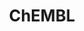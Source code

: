 ---
layout: default
bigquery: https://console.cloud.google.com/bigquery?p=patents-public-data&d=ebi_chembl&page=dataset
citation: '"The ChEMBL database in 2017." Anna Gaulton, Anne Hersey, Michał Nowotka,
  A Patrícia Bento, Jon Chambers, David Mendez, Prudence Mutowo, Francis Atkinson,
  Louisa J Bellis, Elena Cibrián-Uhalte, Mark Davies, Nathan Dedman, Anneli Karlsson,
  María Paula Magariños, John P Overington, George Papadatos, Ines Smit, Andrew R
  Leach Nucleic acids Research (2017) 45 (Database Issue), D945-D954'
contributors: European Bioinformatics Institute
cost: None
description: ChEMBL Data is a manually curated database of small molecules used in
  drug discovery, including information about existing patented drugs.
documentation: 'schema: https://www.ebi.ac.uk/chembl/db_schema


  '
last_edit: Mon, 04 Apr 2022 19:07:30 GMT
location: https://console.cloud.google.com/marketplace/product/google_patents_public_datasets/chembl
maintained_by: EMBL-EBI, an outstation of European Molecular Biology Laboratory
related_publications: '

  ChEMBL: towards direct deposition of bioassay data.


  Mendez D, Gaulton A, Bento AP, Chambers J, De Veij M, Félix E, Magariños MP, Mosquera
  JF, Mutowo P, Nowotka M, Gordillo-Marañón M, Hunter F, Junco L, Mugumbate G, Rodriguez-Lopez
  M, Atkinson F, Bosc N, Radoux CJ, Segura-Cabrera A, Hersey A, Leach AR.


  — Nucleic Acids Res. 2019; 47(D1):D930-D940. doi: 10.1093/nar/gky1075

  '
schema_fields: '[''definition'', ''hba'', ''cx_most_bpka'', ''record_id'', ''src_assay_id'',
  ''black_box_warning'', ''stem'', ''published_units'', ''abstract'', ''max_phase'',
  ''syn_type'', ''warning_class'', ''natural_product'', ''cx_most_apka'', ''warning_type'',
  ''idx'', ''metref_id'', ''pubmed_id'', ''parent_type'', ''direct_interaction'',
  ''route'', ''parenteral'', ''compound_name'', ''compsyn_id'', ''alert_id'', ''indref_id'',
  ''domain_type'', ''parent_molregno'', ''cell_id'', ''innovator_company'', ''related_tid'',
  ''parent_go_id'', ''domain_name'', ''metabolite_record_id'', ''year'', ''subgroup'',
  ''published_type'', ''authors'', ''clo_id'', ''frac_class_id'', ''nda_type'', ''end_position'',
  ''aromatic_rings'', ''confidence_score'', ''relationship_desc'', ''relationship'',
  ''warning_year'', ''ap_id'', ''molfile'', ''cl_lincs_id'', ''molecule_type'', ''full_mwt'',
  ''protein_class_id'', ''assay_subcellular_fraction'', ''target_desc'', ''name'',
  ''molsyn_id'', ''warning_description'', ''tid_fixed'', ''inorganic_flag'', ''country'',
  ''smid'', ''cx_logp'', ''mc_target_name'', ''variant_id'', ''patent_use_code'',
  ''mc_organism'', ''standard_units'', ''creation_date'', ''prediction_method'', ''l8'',
  ''withdrawn_year'', ''oc_id'', ''hbd_lipinski'', ''bei'', ''dosed_ingredient'',
  ''efo_term'', ''psa'', ''research_stem'', ''normal_range_max'', ''active_molregno'',
  ''parameter_type'', ''acd_most_apka'', ''tbl'', ''biocomp_id'', ''ddd_id'', ''uo_units'',
  ''normal_range_min'', ''efo_id'', ''comments'', ''toid'', ''orig_description'',
  ''acd_logd'', ''disease_efficacy'', ''acd_most_bpka'', ''tid'', ''confidence'',
  ''company'', ''product_id'', ''l7'', ''published_value'', ''site_name'', ''ref_type'',
  ''molregno'', ''standard_flag'', ''usan_year'', ''ad_type'', ''bao_endpoint'', ''cell_name'',
  ''homologue'', ''curated_by'', ''targcomp_id'', ''assay_strain'', ''parameter_value'',
  ''entity_id'', ''binding_site_comment'', ''withdrawn_flag'', ''prod_pat_id'', ''withdrawn_class'',
  ''assay_organism'', ''assay_category'', ''qed_weighted'', ''predbind_id'', ''cellosaurus_id'',
  ''who_extra'', ''published_relation'', ''domain_id'', ''num_ro5_violations'', ''drug_product_flag'',
  ''curation_comment'', ''major_class'', ''met_comment'', ''withdrawn_reason'', ''pathway_id'',
  ''previous_company'', ''action_type'', ''first_approval'', ''patent_no'', ''src_short_name'',
  ''actsm_id'', ''l1'', ''mw_freebase'', ''standard_text_value'', ''target_type'',
  ''chirality'', ''relationship_type'', ''domain_description'', ''dosage_form'', ''level4'',
  ''pathway_key'', ''mechanism_comment'', ''db_version'', ''standard_inchi_key'',
  ''parent_id'', ''warnref_id'', ''first_in_class'', ''enzyme_tid'', ''level3'', ''ref_id'',
  ''targrel_id'', ''patent_id'', ''cell_source_tax_id'', ''downgraded'', ''canonical_smiles'',
  ''assay_source'', ''ddd_units'', ''units'', ''l2'', ''assay_type'', ''num_lipinski_ro5_violations'',
  ''level2_description'', ''mc_tax_id'', ''submission_date'', ''lle'', ''data_validity_comment'',
  ''activity_id'', ''cell_description'', ''ddd_admr'', ''sequence_md5sum'', ''pref_name'',
  ''stem_class'', ''comp_go_id'', ''result_flag'', ''assay_id'', ''applicant_full_name'',
  ''bao_format'', ''source'', ''usan_stem'', ''hrac_class_id'', ''component_synonym'',
  ''level3_description'', ''component_id'', ''short_name'', ''molecular_species'',
  ''mol_irac_id'', ''ref_url'', ''assay_param_id'', ''protein_class_synonym'', ''site_id'',
  ''doi'', ''assay_tax_id'', ''upper_value'', ''doc_type'', ''co_stem_id'', ''selectivity_comment'',
  ''molecular_mechanism'', ''ass_cls_map_id'', ''assay_desc'', ''value'', ''tax_id'',
  ''mw_monoisotopic'', ''usan_substem'', ''le'', ''cell_source_tissue'', ''first_page'',
  ''hba_lipinski'', ''usan_stem_id'', ''text_value'', ''standard_type'', ''ingredient'',
  ''doc_id'', ''go_id'', ''class_type'', ''warning_country'', ''l4'', ''mesh_id'',
  ''assay_class_id'', ''path'', ''mol_frac_id'', ''substrate_record_id'', ''accession'',
  ''bao_id'', ''l3'', ''priority'', ''level1_description'', ''hbd'', ''synonyms'',
  ''pchembl_value'', ''drug_record_id'', ''type'', ''assay_tissue'', ''res_stem_id'',
  ''oral'', ''annotation'', ''label'', ''component_type'', ''enzyme_name'', ''level5'',
  ''start_position'', ''mechanism_of_action'', ''delist_flag'', ''relation'', ''warning_id'',
  ''sei'', ''mc_target_accession'', ''cell_source_organism'', ''structure_type'',
  ''indication_class'', ''species_group_flag'', ''mec_id'', ''ddd_value'', ''sitecomp_id'',
  ''withdrawn_country'', ''site_residues'', ''hrac_code'', ''status'', ''availability_type'',
  ''aidx'', ''mecref_id'', ''max_phase_for_ind'', ''tissue_id'', ''usan_stem_definition'',
  ''mol_hrac_id'', ''therapeutic_flag'', ''mc_target_type'', ''frac_code'', ''smarts'',
  ''job_id'', ''acd_logp'', ''formulation_id'', ''chebi_par_id'', ''rgid'', ''heavy_atoms'',
  ''patent_expire_date'', ''target_mapping'', ''class_level'', ''rtb'', ''prodrug'',
  ''description'', ''aspect'', ''ro3_pass'', ''entity_type'', ''cpd_str_alert_id'',
  ''mol_atc_id'', ''topical'', ''mutation'', ''alogp'', ''compound_key'', ''sequence'',
  ''compd_id'', ''organism'', ''drugind_id'', ''qudt_units'', ''last_active'', ''comp_class_id'',
  ''cx_logd'', ''activity_comment'', ''standard_relation'', ''irac_code'', ''protclasssyn_id'',
  ''updated_on'', ''level2'', ''standard_inchi'', ''set_name'', ''source_domain_id'',
  ''active_ingredient'', ''bto_id'', ''isoform'', ''irac_class_id'', ''uberon_id'',
  ''l5'', ''version'', ''polymer_flag'', ''l6'', ''caloha_id'', ''assay_cell_type'',
  ''alert_name'', ''atc_code'', ''standard_upper_value'', ''cell_ontology_id'', ''log_id'',
  ''ridx'', ''journal'', ''title'', ''as_id'', ''met_id'', ''level4_description'',
  ''level1'', ''ddd_comment'', ''last_page'', ''num_alerts'', ''updated_by'', ''helm_notation'',
  ''protein_class_desc'', ''std_act_id'', ''cidx'', ''approval_date'', ''chembl_id'',
  ''mesh_heading'', ''standard_value'', ''strength'', ''src_compound_id'', ''stat'',
  ''activity_count'', ''full_molformula'', ''trade_name'', ''publication_number'',
  ''met_conversion'', ''issue'', ''who_name'', ''alert_set_id'', ''src_id'', ''volume'',
  ''potential_duplicate'', ''src_description'', ''db_source'', ''drug_substance_flag'',
  ''assay_test_type'']'
shortname: chembl
tags:
- biotechnology
- health
- chemical
- bioinformatics
- medical
terms_of_use: CC BY-SA 3.0
title: ChEMBL
uuid: e232a192-965c-4ec9-904c-155b6dfe56c5
---